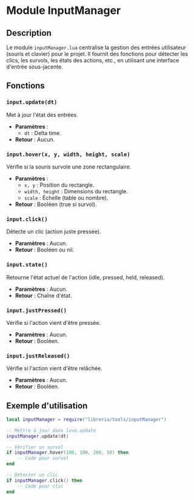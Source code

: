# Module InputManager

## Description
Le module `inputManager.lua` centralise la gestion des entrées utilisateur (souris et clavier) pour le projet. Il fournit des fonctions pour détecter les clics, les survols, les états des actions, etc., en utilisant une interface d'entrée sous-jacente.

## Fonctions
### `input.update(dt)`
Met à jour l'état des entrées.
- **Paramètres** :
  - `dt` : Delta time.
- **Retour** : Aucun.

### `input.hover(x, y, width, height, scale)`
Vérifie si la souris survole une zone rectangulaire.
- **Paramètres** :
  - `x, y` : Position du rectangle.
  - `width, height` : Dimensions du rectangle.
  - `scale` : Échelle (table ou nombre).
- **Retour** : Booléen (true si survol).

### `input.click()`
Détecte un clic (action juste pressée).
- **Paramètres** : Aucun.
- **Retour** : Booléen ou nil.

### `input.state()`
Retourne l'état actuel de l'action (idle, pressed, held, released).
- **Paramètres** : Aucun.
- **Retour** : Chaîne d'état.

### `input.justPressed()`
Vérifie si l'action vient d'être pressée.
- **Paramètres** : Aucun.
- **Retour** : Booléen.

### `input.justReleased()`
Vérifie si l'action vient d'être relâchée.
- **Paramètres** : Aucun.
- **Retour** : Booléen.

## Exemple d'utilisation
```lua
local inputManager = require("libreria/tools/inputManager")

-- Mettre à jour dans love.update
inputManager.update(dt)

-- Vérifier un survol
if inputManager.hover(100, 100, 200, 50) then
    -- Code pour survol
end

-- Détecter un clic
if inputManager.click() then
    -- Code pour clic
end
```
